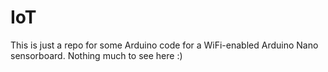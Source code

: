 # IoT
This is just a repo for some Arduino code for a WiFi-enabled Arduino Nano sensorboard.
Nothing much to see here :)
